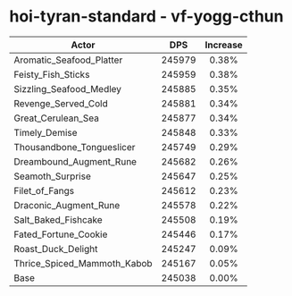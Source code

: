# hoi-tyran-standard - vf-yogg-cthun
| Actor | DPS | Increase |
|---|:---:|:---:|
|Aromatic_Seafood_Platter|245979|0.38%|
|Feisty_Fish_Sticks|245959|0.38%|
|Sizzling_Seafood_Medley|245885|0.35%|
|Revenge_Served_Cold|245881|0.34%|
|Great_Cerulean_Sea|245877|0.34%|
|Timely_Demise|245848|0.33%|
|Thousandbone_Tongueslicer|245749|0.29%|
|Dreambound_Augment_Rune|245682|0.26%|
|Seamoth_Surprise|245647|0.25%|
|Filet_of_Fangs|245612|0.23%|
|Draconic_Augment_Rune|245578|0.22%|
|Salt_Baked_Fishcake|245508|0.19%|
|Fated_Fortune_Cookie|245446|0.17%|
|Roast_Duck_Delight|245247|0.09%|
|Thrice_Spiced_Mammoth_Kabob|245167|0.05%|
|Base|245038|0.00%|
